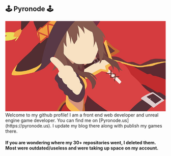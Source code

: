 ## 🕹 Pyronode 🕹
<center><img src="https://github.com/pyronode/pyronode/blob/main/2.jpg"></center>
Welcome to my github profile! I am a front end web developer and unreal engine game developer. You can find me on [Pyronode.us](https://pyronode.us). I update my blog there along with publish my games there.

#### If you are wondering where my 30+ repositories went, I deleted them. Most were outdated/useless and were taking up space on my account.
